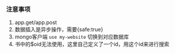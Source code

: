 ### 注意事项
1. app.get/app.post
2. 数据插入是异步操作，需要{safe:true}
3. mongo客户端  `use my-website` 切换到对应数据库
4. 书中的$oid无法使用，这里自己定义了一个id，用这个id来进行搜索